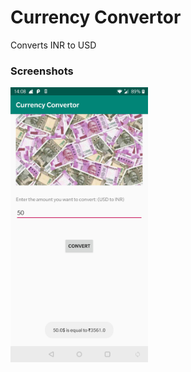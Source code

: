 # Currency Convertor
Converts INR to USD

### Screenshots
<img src="/currencyss.jpg?raw=true" width="220">
